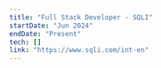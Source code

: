 ```yaml
---
title: "Full Stack Developer - SQLI"
startDate: "Jun 2024"
endDate: "Present"
tech: []
link: "https://www.sqli.com/int-en"
---
```

